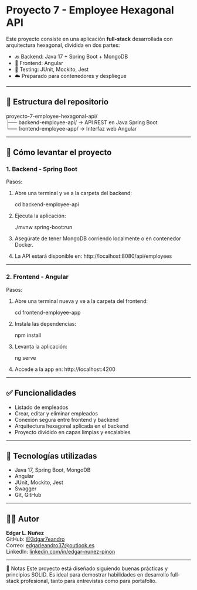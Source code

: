 # Proyecto 7 - Employee Hexagonal API

Este proyecto consiste en una aplicación **full-stack** desarrollada con arquitectura hexagonal, dividida en dos partes:

- 🔙 Backend: Java 17 + Spring Boot + MongoDB
- 🎨 Frontend: Angular
- 🧪 Testing: JUnit, Mockito, Jest
- ☁️ Preparado para contenedores y despliegue

---

## 📁 Estructura del repositorio

proyecto-7-employee-hexagonal-api/  
├── backend-employee-api/         → API REST en Java Spring Boot  
└── frontend-employee-app/        → Interfaz web Angular

---

## 🚀 Cómo levantar el proyecto

### 1. Backend - Spring Boot

Pasos:

1. Abre una terminal y ve a la carpeta del backend:

   cd backend-employee-api

2. Ejecuta la aplicación:

   ./mvnw spring-boot:run

3. Asegúrate de tener MongoDB corriendo localmente o en contenedor Docker.  
4. La API estará disponible en: http://localhost:8080/api/employees

---

### 2. Frontend - Angular

Pasos:

1. Abre una terminal nueva y ve a la carpeta del frontend:

   cd frontend-employee-app

2. Instala las dependencias:

   npm install

3. Levanta la aplicación:

   ng serve

4. Accede a la app en: http://localhost:4200

---

## ✅ Funcionalidades

- Listado de empleados
- Crear, editar y eliminar empleados
- Conexión segura entre frontend y backend
- Arquitectura hexagonal aplicada en el backend
- Proyecto dividido en capas limpias y escalables

---

## 🧰 Tecnologías utilizadas

- Java 17, Spring Boot, MongoDB
- Angular
- JUnit, Mockito, Jest
- Swagger
- Git, GitHub

---

## 👨‍💻 Autor

**Edgar L. Nuñez**  
GitHub: [@3dgar7eandro](https://github.com/3dgar7eandro)  
Correo: edgarleandro37@outlook.es  
LinkedIn: [linkedin.com/in/edgar-nunez-pinon](https://www.linkedin.com/in/edgar-n%C3%BA%C3%B1ez-pi%C3%B1%C3%B3n/)

--- 


📌 Notas
Este proyecto está diseñado siguiendo buenas prácticas y principios SOLID. Es ideal para demostrar habilidades en desarrollo full-stack profesional, tanto para entrevistas como para portafolio.
